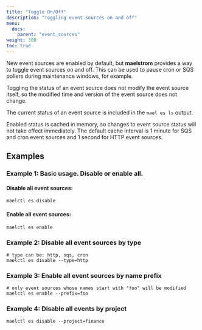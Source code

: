 ```yaml
---
title: "Toggle On/Off"
description: "Toggling event sources on and off"
menu:
  docs:
    parent: "event_sources"
weight: 380
toc: true
---
```


New event sources are enabled by default, but **maelstrom** provides a way to toggle event sources
on and off. This can be used to pause cron or SQS pollers during maintenance windows, for example.

Toggling the status of an event source does not modify the event source itself, so the modified
time and version of the event source does not change.

The current status of an event source is included in the `mael es ls` output.

Enabled status is cached in memory, so changes to event source status will not take effect immediately.
The default cache interval is 1 minute for SQS and cron event sources and 1 second for HTTP event sources.

## Examples

### Example 1: Basic usage. Disable or enable all.

#### Disable all event sources:
```
maelctl es disable
```

#### Enable all event sources:
```
maelctl es enable
```

### Example 2: Disable all event sources by type

```
# type can be: http, sqs, cron
maelctl es disable --type=http
```

### Example 3: Enable all event sources by name prefix

```
# only event sources whose names start with "foo" will be modified
maelctl es enable --prefix=foo
```

### Example 4: Disable all events by project

```
maelctl es disable --project=finance
```
